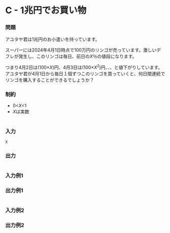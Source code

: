 # C - 1兆円でお買い物

### 問題
アユタヤ君は1兆円のお小遣いを持っています。 

スーパーには2024年4月1日時点で100万円のリンゴが売っています。激しいデフレが発生し、このリンゴは毎日、前日の$`X`$％の値段になります。 

つまり4月2日は(100×$`X`$)円、4月3日は(100×$`X^2`$)円、、、と値下がりしています。 アユタヤ君が4月1日から毎日１個ずつこのリンゴを買っていくと、何日間連続でリンゴを購入することができるでしょうか？

### 制約
* 0<$`X`$<1
* $`X`$は実数

#

### 入力
```
X
```

### 出力


#

### 入力例1

### 出力例1

#

### 入力例2

### 出力例2


#
